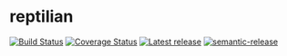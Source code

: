 # reptilian
[![Build Status](https://travis-ci.org/igbeni/reptilian.svg?branch=master)](https://travis-ci.org/igbeni/reptilian)
[![Coverage Status](https://coveralls.io/repos/github/igbeni/reptilian/badge.svg?branch=master)](https://coveralls.io/github/igbeni/reptilian?branch=master)
[![Latest release](https://img.shields.io/github/release/igbeni/reptilian.svg)](https://github.com/igbeni/reptilian/releases/latest)
[![semantic-release](https://img.shields.io/badge/%20%20%F0%9F%93%A6%F0%9F%9A%80-semantic--release-e10079.svg)](https://github.com/semantic-release/semantic-release)
